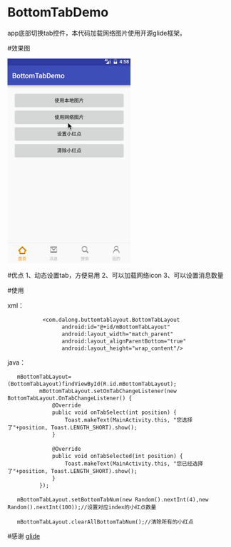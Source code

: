 # BottomTabDemo
app底部切换tab控件，本代码加载网络图片使用开源glide框架。

#效果图

![image](https://github.com/dalong982242260/BottomTabDemo/blob/master/img/bottomtab.gif?raw=true)

#优点
        1、动态设置tab，方便易用
        2、可以加载网络icon
        3、可以设置消息数量

#使用

 xml：
 
               <com.dalong.buttomtablayout.BottomTabLayout
                     android:id="@+id/mBottomTabLayout"
                     android:layout_width="match_parent"
                     android:layout_alignParentBottom="true"
                     android:layout_height="wrap_content"/>             


 java：
 
       mBottomTabLayout=(BottomTabLayout)findViewById(R.id.mBottomTabLayout);
              mBottomTabLayout.setOnTabChangeListener(new BottomTabLayout.OnTabChangeListener() {
                  @Override
                  public void onTabSelect(int position) {
                      Toast.makeText(MainActivity.this, "您选择了"+position, Toast.LENGTH_SHORT).show();
                  }
      
                  @Override
                  public void onTabSelected(int position) {
                      Toast.makeText(MainActivity.this, "您已经选择了"+position, Toast.LENGTH_SHORT).show();
                  }
              });

       mBottomTabLayout.setBottomTabNum(new Random().nextInt(4),new Random().nextInt(100));//设置对应index的小红点数量
       
       mBottomTabLayout.clearAllBottomTabNum();//清除所有的小红点


#感谢
[glide](https://github.com/bumptech/glide)